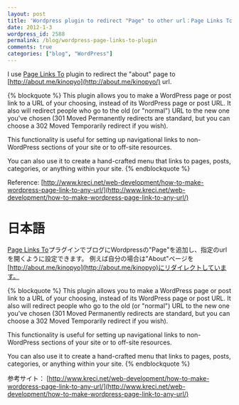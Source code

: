 ```yaml
---
layout: post
title: 'Wordpress plugin to redirect "Page" to other url：Page Links To'
date: 2012-1-3
wordpress_id: 2588
permalink: /blog/wordpress-page-links-to-plugin
comments: true
categories: ["blog", "WordPress"]
---
```

I use [Page Links To](http://wordpress.org/extend/plugins/page-links-to) plugin to redirect the "about" page to [http://about.me/kinopyo](http://about.me/kinopyo/) url.

{% blockquote  %}
This plugin allows you to make a WordPress page or post link to a URL of your choosing, instead of its WordPress page or post URL. It also will redirect people who go to the old (or "normal") URL to the new one you've chosen (301 Moved Permanently redirects are standard, but you can choose a 302 Moved Temporarily redirect if you wish).

This functionality is useful for setting up navigational links to non-WordPress sections of your site or to off-site resources.

You can also use it to create a hand-crafted menu that links to pages, posts, categories, or anything within your site.
{% endblockquote %}

Reference:
[http://www.kreci.net/web-development/how-to-make-wordpress-page-link-to-any-url/](http://www.kreci.net/web-development/how-to-make-wordpress-page-link-to-any-url/)

# 日本語

[Page Links To](http://wordpress.org/extend/plugins/page-links-to/)プラグインでブログにWordpressの"Page"を追加し、指定のurlを開くように設定できます。
例えば自分の場合は"About"ページを[http://about.me/kinopyo](http://about.me/kinopyo)にリダイレクトしています。

{% blockquote  %}
This plugin allows you to make a WordPress page or post link to a URL of your choosing, instead of its WordPress page or post URL. It also will redirect people who go to the old (or "normal") URL to the new one you've chosen (301 Moved Permanently redirects are standard, but you can choose a 302 Moved Temporarily redirect if you wish).

This functionality is useful for setting up navigational links to non-WordPress sections of your site or to off-site resources.

You can also use it to create a hand-crafted menu that links to pages, posts, categories, or anything within your site.
{% endblockquote %}

参考サイト：
[http://www.kreci.net/web-development/how-to-make-wordpress-page-link-to-any-url/](http://www.kreci.net/web-development/how-to-make-wordpress-page-link-to-any-url/)
